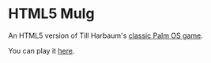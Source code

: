 # HTML5 Mulg
An HTML5 version of Till Harbaum's [classic Palm OS game](http://www.harbaum.org/till/palm/mulg/).

You can play it [here](https://spacetag.github.io/html5-mulg/).
